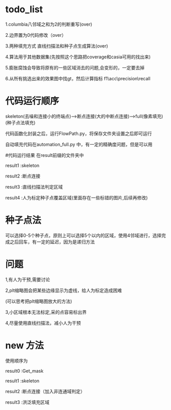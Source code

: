 # todo_list
1.columbia八邻域之和为2的判断重写(over)

2.边界置为0代码修改（over）
 
3.两种填充方式 直线扫描法和种子点生成算法(over)

4.算法用于其他数据集(先按照这个思路把coverage和casia可用的找出来)

5.膨胀腐蚀会导致将原有的一些区域消去的问题,会变形的，一定要去掉





6.从所有挑选出来的效果图中找gt，然后计算指标 f1\acc\precision\recall

# 代码运行顺序

skeleton(去噪和连接小的终端点)-->断点连接(大的中断点连接)-->full(像素填充)(种子点法填充)

代码函数化封装之后，运行FlowPath.py，将保存文件夹设置之后即可运行

自动填充代码在automation_full.py 中，有一定的精确度问题，但是可以用

#代码运行结果
在result前缀的文件夹中

result1 :skeleton

result2 :断点连接

result3 :直线扫描法判定区域

result4 :人为标定种子点覆盖区域(里面存在一些标错的图片,后续再修改)

# 种子点法

可以选择0-5个种子点，原则上可以选择5个以内的区域，使用4邻域进行，选择完成之后回车，有一定的延迟，因为是递归方法

# 问题
1,有人为干预,需要讨论

2,plt缩略图会把某些边缘显示为虚线，给人为标定造成困难

(可以思考把plt缩略图放大的方法)

3,小区域根本无法标定,采的点容易标出界

4,尽量使用直线扫描法，减小人为干预




# new 方法
使用顺序为

result0 :Get_mask

result1 :skeleton

result2 :断点连接（加入非连通域判定）

result3 :洪泛填充区域
